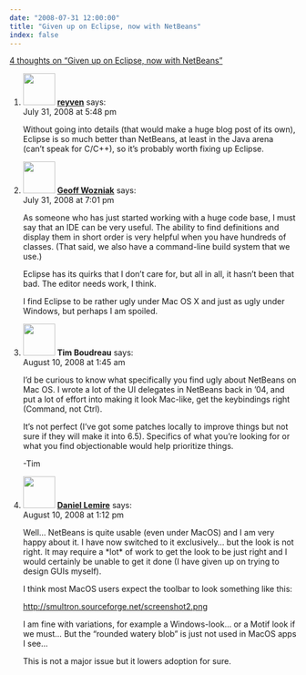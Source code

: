```yaml
---
date: "2008-07-31 12:00:00"
title: "Given up on Eclipse, now with NetBeans"
index: false
---
```


[4 thoughts on &ldquo;Given up on Eclipse, now with NetBeans&rdquo;](/lemire/blog/2008/07-31-given-up-on-eclipse-now-with-netbeans)

<ol class="comment-list">
<li id="comment-50063" class="comment even thread-even depth-1">
<div class="comment-author vcard">
<img alt src="https://secure.gravatar.com/avatar/441f44cddc27c7d34b3d2ca4b182c0eb?s=56&#038;d=mm&#038;r=g" srcset="https://secure.gravatar.com/avatar/441f44cddc27c7d34b3d2ca4b182c0eb?s=112&#038;d=mm&#038;r=g 2x" class="avatar avatar-56 photo" height="56" width="56" decoding="async" /> <b class="fn"><a href="http://www.reyabe.com/" class="url" rel="ugc external nofollow">reyven</a></b> <span class="says">says:</span> </div>
<div class="comment-metadata"><time datetime="2008-07-31T17:48:32+00:00">July 31, 2008 at 5:48 pm</time></a> </div>
<div class="comment-content">
<p>Without going into details (that would make a huge blog post of its own), Eclipse is so much better than NetBeans, at least in the Java arena (can&rsquo;t speak for C/C++), so it&rsquo;s probably worth fixing up Eclipse.</p>
</div>
</li>
<li id="comment-50064" class="comment odd alt thread-odd thread-alt depth-1">
<div class="comment-author vcard">
<img alt src="https://secure.gravatar.com/avatar/4d102649ca02e45a9b0ed6a00ff84804?s=56&#038;d=mm&#038;r=g" srcset="https://secure.gravatar.com/avatar/4d102649ca02e45a9b0ed6a00ff84804?s=112&#038;d=mm&#038;r=g 2x" class="avatar avatar-56 photo" height="56" width="56" decoding="async" /> <b class="fn"><a href="http://wozniak.ca/" class="url" rel="ugc external nofollow">Geoff Wozniak</a></b> <span class="says">says:</span> </div>
<div class="comment-metadata"><time datetime="2008-07-31T19:01:20+00:00">July 31, 2008 at 7:01 pm</time></a> </div>
<div class="comment-content">
<p>As someone who has just started working with a huge code base, I must say that an IDE can be very useful. The ability to find definitions and display them in short order is very helpful when you have hundreds of classes. (That said, we also have a command-line build system that we use.)</p>
<p>Eclipse has its quirks that I don&rsquo;t care for, but all in all, it hasn&rsquo;t been that bad. The editor needs work, I think.</p>
<p>I find Eclipse to be rather ugly under Mac OS X and just as ugly under Windows, but perhaps I am spoiled.</p>
</div>
</li>
<li id="comment-50085" class="comment even thread-even depth-1">
<div class="comment-author vcard">
<img alt src="https://secure.gravatar.com/avatar/893624c659797b42908ed5c34089c06a?s=56&#038;d=mm&#038;r=g" srcset="https://secure.gravatar.com/avatar/893624c659797b42908ed5c34089c06a?s=112&#038;d=mm&#038;r=g 2x" class="avatar avatar-56 photo" height="56" width="56" loading="lazy" decoding="async" /> <b class="fn">Tim Boudreau</b> <span class="says">says:</span> </div>
<div class="comment-metadata"><time datetime="2008-08-10T01:45:00+00:00">August 10, 2008 at 1:45 am</time></a> </div>
<div class="comment-content">
<p>I&rsquo;d be curious to know what specifically you find ugly about NetBeans on Mac OS. I wrote a lot of the UI delegates in NetBeans back in &rsquo;04, and put a lot of effort into making it look Mac-like, get the keybindings right (Command, not Ctrl).</p>
<p>It&rsquo;s not perfect (I&rsquo;ve got some patches locally to improve things but not sure if they will make it into 6.5). Specifics of what you&rsquo;re looking for or what you find objectionable would help prioritize things.</p>
<p>-Tim</p>
</div>
</li>
<li id="comment-50086" class="comment odd alt thread-odd thread-alt depth-1">
<div class="comment-author vcard">
<img alt src="https://secure.gravatar.com/avatar/6518c23aacab4c42dd2c5b9b57b79fb5?s=56&#038;d=mm&#038;r=g" srcset="https://secure.gravatar.com/avatar/6518c23aacab4c42dd2c5b9b57b79fb5?s=112&#038;d=mm&#038;r=g 2x" class="avatar avatar-56 photo" height="56" width="56" loading="lazy" decoding="async" /> <b class="fn"><a href="https://lemire.me/blog/" class="url" rel="ugc">Daniel Lemire</a></b> <span class="says">says:</span> </div>
<div class="comment-metadata"><time datetime="2008-08-10T13:12:01+00:00">August 10, 2008 at 1:12 pm</time></a> </div>
<div class="comment-content">
<p>Well&#8230; NetBeans is quite usable (even under MacOS) and I am very happy about it. I have now switched to it exclusively&#8230; but the look is not right. It may require a *lot* of work to get the look to be just right and I would certainly be unable to get it done (I have given up on trying to design GUIs myself).</p>
<p>I think most MacOS users expect the toolbar to look something like this:</p>
<p><a href="http://smultron.sourceforge.net/screenshot2.png" rel="nofollow ugc">http://smultron.sourceforge.net/screenshot2.png</a></p>
<p>I am fine with variations, for example a Windows-look&#8230; or a Motif look if we must&#8230; But the &ldquo;rounded watery blob&rdquo; is just not used in MacOS apps I see&#8230;</p>
<p>This is not a major issue but it lowers adoption for sure.</p>
</div>
</li>
</ol>
